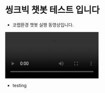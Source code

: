 # 씽크빅 챗봇 테스트 입니다

- 코랩환경 챗봇 실행 동영상입니다.

![my_video](https://user-images.githubusercontent.com/111936229/206358165-d9cc0140-eeaa-44a9-9b52-513a8b497ebf.mov)

- testing
